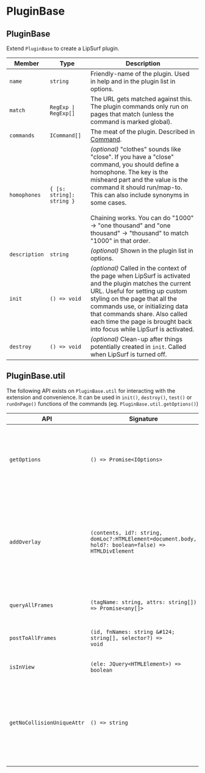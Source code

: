 # PluginBase

## PluginBase

Extend `PluginBase` to create a LipSurf plugin.

Member | Type | Description
------|------|------------
`name` | `string` | Friendly-name of the plugin. Used in help and in the plugin list in options.
`match` | <code>RegExp &#124; RegExp[]</code> | The URL gets matched against this. The plugin commands only run on pages that match (unless the command is marked global).
`commands` | `ICommand[]` | The meat of the plugin. Described in [Command](/api-reference/command).
`homophones` | `{ [s: string]: string }` | _(optional)_ "clothes" sounds like "close". If you have a "close" command, you should define a homophone. The key is the misheard part and the value is the command it should run/map-to. This can also include synonyms in some cases. <br> <br> Chaining works. You can do "1000" -> "one thousand" and "one thousand" -> "thousand" to match "1000" in that order.
`description`| `string` | _(optional)_ Shown in the plugin list in options.
`init` | `() => void` | _(optional)_ Called in the context of the page when LipSurf is activated and the plugin matches the current URL. Useful for setting up custom styling on the page that all the commands use, or initializing data that commands share. Also called each time the page is brought back into focus while LipSurf is activated.
`destroy` | `() => void` | _(optional)_ Clean-up after things potentially created in `init`. Called when LipSurf is turned off.

## PluginBase.util
The following API exists on `PluginBase.util` for interacting with the extension and convenience. It can be used in `init()`, `destroy()`, `test()` or `runOnPage()` functions of the commands (eg. `PluginBase.util.getOptions()`)


|           API               |       Signature           | Description  |
|-----------------------------|---------------------------|--------------|
|`getOptions` | `() => Promise<IOptions>` | Get all the user-set options (Used by the "Help" command for example to generate the list of possible commands).|
|`addOverlay`              |`(contents, id?: string, domLoc?:HTMLElement=document.body, hold?: boolean=false) => HTMLDivElement` | Add a div with a shadow DOM and return it. The overlay will be automatically removed when LipSurf is deactivated so you don't need to clean it up yourself. |
|`queryAllFrames`|`(tagName: string, attrs: string[]) => Promise<any[]>`|Query all frames includes IFrames.|
|`postToAllFrames`|<code>(id, fnNames: string \&#124; string[], selector?) => void</code>|Send a message to the frame beacon of all frames.|
|`isInView`|`(ele: JQuery<HTMLElement>) => boolean`|Checks if an element is in the viewport.|
|`getNoCollisionUniqueAttr`|`() => string`|Use the string returned from here to keep everything under the LipSurf namespace and prevent page pollution/plugin collisions.|

